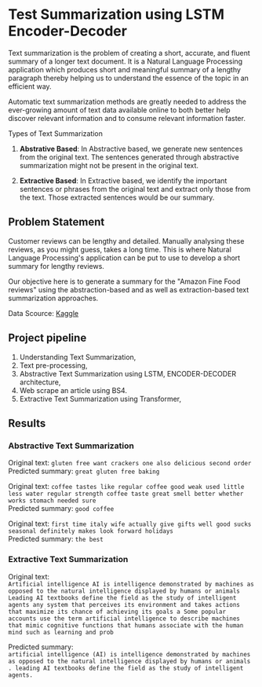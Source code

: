 # Test Summarization using LSTM Encoder-Decoder

Text summarization is the problem of creating a short, accurate, and fluent summary of a longer text document. It is a Natural Language Processing application which produces short and meaningful summary of a lengthy paragraph thereby helping us to understand the essence of the topic in an efficient way.

Automatic text summarization methods are greatly needed to address the ever-growing amount of text data available online to both better help discover relevant information and to consume relevant information faster.

Types of Text Summarization
1. **Abstrative Based**: In Abstractive based, we generate new sentences from the original text. The sentences generated through abstractive summarization might not be present in the original text.

2. **Extractive Based**: In Extractive based, we identify the important sentences or phrases from the original text and extract only those from the text. Those extracted sentences would be our summary.

## Problem Statement
Customer reviews can be lengthy and detailed. Manually analysing these reviews, as you might guess, takes a long time. This is where Natural Language Processing's application can be put to use to develop a short summary for lengthy reviews.

Our objective here is to generate a summary for the "Amazon Fine Food reviews" using the abstraction-based and as well as extraction-based text summarization approaches.

Data Scource: [Kaggle](https://www.kaggle.com/snap/amazon-fine-food-reviews?select=Reviews.csv)

## Project pipeline
1. Understanding Text Summarization,
2. Text pre-processing,
3. Abstractive Text Summarization using LSTM, ENCODER-DECODER architecture,
4. Web scrape an article using BS4.
5. Extractive Text Summarization using Transformer,

## Results
### Abstractive Text Summarization 

Original text: ``gluten free want crackers one also delicious second order``<br>
Predicted summary:  ``great gluten free baking``


Original text: ``coffee tastes like regular coffee good weak used little less water regular strength coffee taste great smell better whether works stomach needed sure ``<br>
Predicted summary:  ``good coffee``


Original text: ``first time italy wife actually give gifts well good sucks seasonal definitely makes look forward holidays``<br>
Predicted summary:  ``the best``

### Extractive Text Summarization

Original text:<br>
```Artificial intelligence AI is intelligence demonstrated by machines as opposed to the natural intelligence displayed by humans or animals Leading AI textbooks define the field as the study of intelligent agents any system that perceives its environment and takes actions that maximize its chance of achieving its goals a Some popular accounts use the term artificial intelligence to describe machines that mimic cognitive functions that humans associate with the human mind such as learning and prob```

Predicted summary:<br>
```artificial intelligence (AI) is intelligence demonstrated by machines as opposed to the natural intelligence displayed by humans or animals . leading AI textbooks define the field as the study of intelligent agents.```


